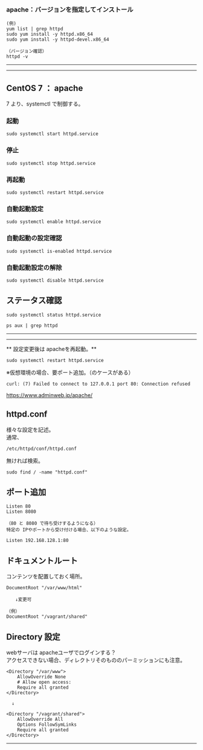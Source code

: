### apache：バージョンを指定してインストール
```
(例)
yum list | grep httpd
sudo yum install -y httpd.x86_64
sudo yum install -y httpd-devel.x86_64

（バージョン確認）
httpd -v
```

_____________________________________________________
_____________________________________________________
## CentOS 7 ： apache
7 より、systemctl で制御する。

### 起動
```
sudo systemctl start httpd.service
```

### 停止
```
sudo systemctl stop httpd.service
```

### 再起動
```
sudo systemctl restart httpd.service
```

### 自動起動設定
```
sudo systemctl enable httpd.service
```

### 自動起動の設定確認
```
sudo systemctl is-enabled httpd.service 
```

### 自動起動設定の解除
```
sudo systemctl disable httpd.service
```

## ステータス確認
```
sudo systemctl status httpd.service

ps aux | grep httpd
```
_____________________________________________________
_____________________________________________________
** 設定変更後は apacheを再起動。**  
```
sudo systemctl restart httpd.service
```

※仮想環境の場合、要ポート追加。（のケースがある）
```
curl: (7) Failed to connect to 127.0.0.1 port 80: Connection refused
```
<https://www.adminweb.jp/apache/>

## httpd.conf
様々な設定を記述。 
　  
通常、
```
/etc/httpd/conf/httpd.conf
```
無ければ検索。
```
sudo find / -name "httpd.conf"
```

## ポート追加
```
Listen 80
Listen 8080

（80 と 8080 で待ち受けするようになる）
特定の IPやポートから受け付ける場合、以下のような設定。

Listen 192.168.128.1:80
```

## ドキュメントルート
コンテンツを配置しておく場所。
```
DocumentRoot "/var/www/html"

　　↓変更可

（例）
DocumentRoot "/vagrant/shared"
```
## Directory 設定
webサーバは apacheユーザでログインする？  
アクセスできない場合、ディレクトリそのもののパーミッションにも注意。
```
<Directory "/var/www">
    AllowOverride None
    # Allow open access:
    Require all granted
</Directory>

  ↓

<Directory "/vagrant/shared">
    AllowOverride All
    Options FollowSymLinks
    Require all granted
</Directory>

```
_____________________________________________________
